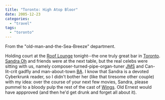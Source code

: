 ```yaml
---
title: "Toronto: High Atop Bloor"
date: 2005-12-23
categories: 
  - "travel"
tags: 
  - "toronto"
---
```


From the "old-man-and-the-Sea-Breeze" department.

Holding court at the [Roof Lounge](http://travel2.nytimes.com/top/features/travel/destinations/canada/ontario/toronto/entertainment_details.html?vid=1083856085992) tonight--the one truly great bar in [Toronto](http://epguides.com/KingofKensington/). [Sandra Oh](http://www.imdb.com/name/nm0644897/) and friends were at the next table, but the real celebs were sitting with us, namely composer-turned-pipe-organ-tuner [JMS](http://www.neithernor.com/sherlock/) and Can-lit-crit gadfly and man-about-town [BA](http://www.bertarcher.net/). I know that Sandra is a devoted Cyberkrunk reader, so I didn't bother her (like that tiresome other couple) with my idea: over the course of your next few movies, Sandra, please pummel to a bloody pulp the rest of the cast of [Wings](http://www.imdb.com/title/tt0098948/). Old Ernest would have appproved (and then he'd get drunk and forget all about it).
